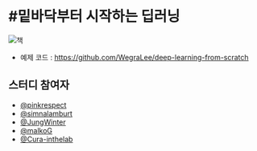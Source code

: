 #밑바닥부터 시작하는 딥러닝
========
![책](https://raw.githubusercontent.com/WegraLee/deep-learning-from-scratch/master/cover_image.jpg)

- 예제 코드 : https://github.com/WegraLee/deep-learning-from-scratch

## 스터디 참여자

- [@pinkrespect](https://github.com/pinkrespect/DeepLearningFromScratch)
- [@simnalamburt](https://github.com/simnalamburt/snucse/tree/master/Deep%20Learning%20from%20Scratch)
- [@JungWinter](https://github.com/JungWinter/Code_Study/tree/master/Book/DeepLearningFromScratch)
- [@malkoG](https://github.com/malkoG/academic/tree/master/data-science/deep-learning-from-scratch)
- [@Cura-inthelab](https://github.com/Cura-inthelab/deep-learning)
